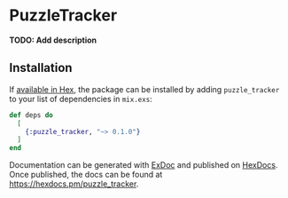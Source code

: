 # PuzzleTracker

**TODO: Add description**

## Installation

If [available in Hex](https://hex.pm/docs/publish), the package can be installed
by adding `puzzle_tracker` to your list of dependencies in `mix.exs`:

```elixir
def deps do
  [
    {:puzzle_tracker, "~> 0.1.0"}
  ]
end
```

Documentation can be generated with [ExDoc](https://github.com/elixir-lang/ex_doc)
and published on [HexDocs](https://hexdocs.pm). Once published, the docs can
be found at <https://hexdocs.pm/puzzle_tracker>.
